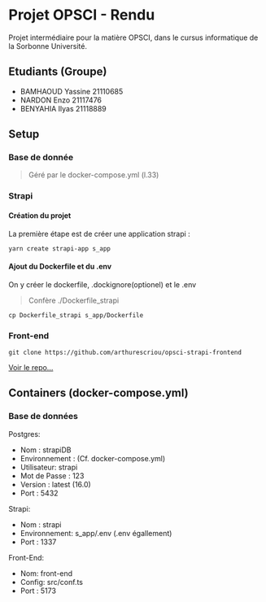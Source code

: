 # Projet OPSCI - Rendu
Projet intermédiaire pour la matière OPSCI, dans le cursus informatique de la Sorbonne Université.

## Etudiants (Groupe)
 - BAMHAOUD  Yassine  21110685
 - NARDON    Enzo     21117476
 - BENYAHIA  Ilyas    21118889

## Setup

### Base de donnée
> Géré par le docker-compose.yml (l.33)

### Strapi
#### Création du projet
La première étape est de créer une application strapi :
``` console
yarn create strapi-app s_app
```

#### Ajout du Dockerfile et du .env
On y créer le dockerfile, .dockignore(optionel) et le .env
> Confère ./Dockerfile_strapi
``` console
cp Dockerfile_strapi s_app/Dockerfile
```

### Front-end
``` console
git clone https://github.com/arthurescriou/opsci-strapi-frontend 
```

[Voir le repo...](https://github.com/arthurescriou/opsci-strapi-frontend)


## Containers (docker-compose.yml)
### Base de données

Postgres:
 - Nom : strapiDB
 - Environnement : (Cf. docker-compose.yml)
 - Utilisateur: strapi
 - Mot de Passe : 123
 - Version : latest (16.0)
 - Port : 5432

Strapi:
 - Nom : strapi
 - Environnement: s_app/.env (.env égallement)
 - Port : 1337
 
Front-End:
 - Nom: front-end
 - Config: src/conf.ts
 - Port : 5173